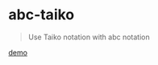 # abc-taiko

> Use Taiko notation with abc notation

[demo](https://marcelnakamine.github.io/abc-taiko/)